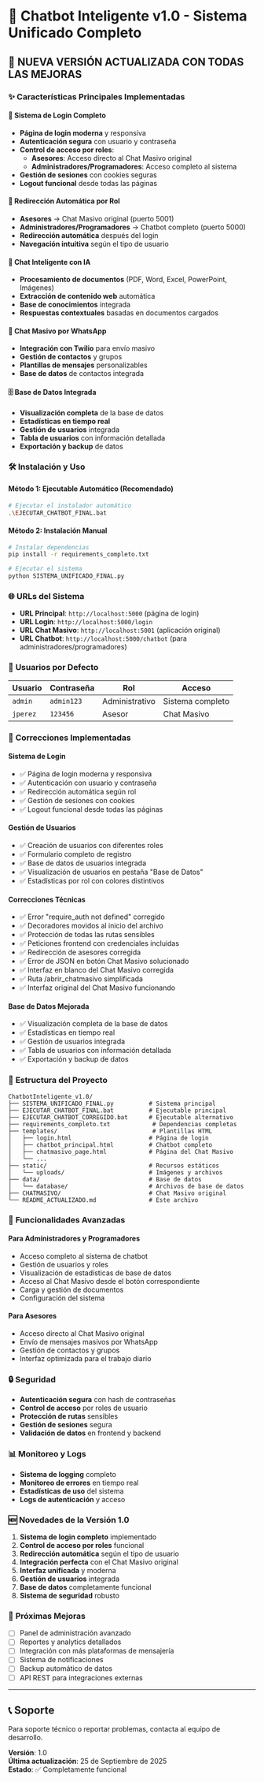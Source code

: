 # 🤖 Chatbot Inteligente v1.0 - Sistema Unificado Completo

## 🚀 **NUEVA VERSIÓN ACTUALIZADA CON TODAS LAS MEJORAS**

### ✨ **Características Principales Implementadas**

#### 🔐 **Sistema de Login Completo**
- **Página de login moderna** y responsiva
- **Autenticación segura** con usuario y contraseña
- **Control de acceso por roles**:
  - **Asesores**: Acceso directo al Chat Masivo original
  - **Administradores/Programadores**: Acceso completo al sistema
- **Gestión de sesiones** con cookies seguras
- **Logout funcional** desde todas las páginas

#### 🎯 **Redirección Automática por Rol**
- **Asesores** → Chat Masivo original (puerto 5001)
- **Administradores/Programadores** → Chatbot completo (puerto 5000)
- **Redirección automática** después del login
- **Navegación intuitiva** según el tipo de usuario

#### 💬 **Chat Inteligente con IA**
- **Procesamiento de documentos** (PDF, Word, Excel, PowerPoint, Imágenes)
- **Extracción de contenido web** automática
- **Base de conocimientos** integrada
- **Respuestas contextuales** basadas en documentos cargados

#### 📱 **Chat Masivo por WhatsApp**
- **Integración con Twilio** para envío masivo
- **Gestión de contactos** y grupos
- **Plantillas de mensajes** personalizables
- **Base de datos** de contactos integrada

#### 🗄️ **Base de Datos Integrada**
- **Visualización completa** de la base de datos
- **Estadísticas en tiempo real**
- **Gestión de usuarios** integrada
- **Tabla de usuarios** con información detallada
- **Exportación y backup** de datos

### 🛠️ **Instalación y Uso**

#### **Método 1: Ejecutable Automático (Recomendado)**
```bash
# Ejecutar el instalador automático
.\EJECUTAR_CHATBOT_FINAL.bat
```

#### **Método 2: Instalación Manual**
```bash
# Instalar dependencias
pip install -r requirements_completo.txt

# Ejecutar el sistema
python SISTEMA_UNIFICADO_FINAL.py
```

### 🌐 **URLs del Sistema**

- **URL Principal**: `http://localhost:5000` (página de login)
- **URL Login**: `http://localhost:5000/login`
- **URL Chat Masivo**: `http://localhost:5001` (aplicación original)
- **URL Chatbot**: `http://localhost:5000/chatbot` (para administradores/programadores)

### 👥 **Usuarios por Defecto**

| Usuario | Contraseña | Rol | Acceso |
|---------|------------|-----|--------|
| `admin` | `admin123` | Administrativo | Sistema completo |
| `jperez` | `123456` | Asesor | Chat Masivo |

### 🔧 **Correcciones Implementadas**

#### **Sistema de Login**
- ✅ Página de login moderna y responsiva
- ✅ Autenticación con usuario y contraseña
- ✅ Redirección automática según rol
- ✅ Gestión de sesiones con cookies
- ✅ Logout funcional desde todas las páginas

#### **Gestión de Usuarios**
- ✅ Creación de usuarios con diferentes roles
- ✅ Formulario completo de registro
- ✅ Base de datos de usuarios integrada
- ✅ Visualización de usuarios en pestaña "Base de Datos"
- ✅ Estadísticas por rol con colores distintivos

#### **Correcciones Técnicas**
- ✅ Error "require_auth not defined" corregido
- ✅ Decoradores movidos al inicio del archivo
- ✅ Protección de todas las rutas sensibles
- ✅ Peticiones frontend con credenciales incluidas
- ✅ Redirección de asesores corregida
- ✅ Error de JSON en botón Chat Masivo solucionado
- ✅ Interfaz en blanco del Chat Masivo corregida
- ✅ Ruta /abrir_chatmasivo simplificada
- ✅ Interfaz original del Chat Masivo funcionando

#### **Base de Datos Mejorada**
- ✅ Visualización completa de la base de datos
- ✅ Estadísticas en tiempo real
- ✅ Gestión de usuarios integrada
- ✅ Tabla de usuarios con información detallada
- ✅ Exportación y backup de datos

### 📁 **Estructura del Proyecto**

```
ChatbotInteligente_v1.0/
├── SISTEMA_UNIFICADO_FINAL.py          # Sistema principal
├── EJECUTAR_CHATBOT_FINAL.bat          # Ejecutable principal
├── EJECUTAR_CHATBOT_CORREGIDO.bat      # Ejecutable alternativo
├── requirements_completo.txt            # Dependencias completas
├── templates/                           # Plantillas HTML
│   ├── login.html                      # Página de login
│   ├── chatbot_principal.html          # Chatbot completo
│   ├── chatmasivo_page.html            # Página del Chat Masivo
│   └── ...
├── static/                             # Recursos estáticos
│   └── uploads/                        # Imágenes y archivos
├── data/                               # Base de datos
│   └── database/                       # Archivos de base de datos
├── CHATMASIVO/                         # Chat Masivo original
└── README_ACTUALIZADO.md               # Este archivo
```

### 🚀 **Funcionalidades Avanzadas**

#### **Para Administradores y Programadores**
- Acceso completo al sistema de chatbot
- Gestión de usuarios y roles
- Visualización de estadísticas de base de datos
- Acceso al Chat Masivo desde el botón correspondiente
- Carga y gestión de documentos
- Configuración del sistema

#### **Para Asesores**
- Acceso directo al Chat Masivo original
- Envío de mensajes masivos por WhatsApp
- Gestión de contactos y grupos
- Interfaz optimizada para el trabajo diario

### 🔒 **Seguridad**

- **Autenticación segura** con hash de contraseñas
- **Control de acceso** por roles de usuario
- **Protección de rutas** sensibles
- **Gestión de sesiones** segura
- **Validación de datos** en frontend y backend

### 📊 **Monitoreo y Logs**

- **Sistema de logging** completo
- **Monitoreo de errores** en tiempo real
- **Estadísticas de uso** del sistema
- **Logs de autenticación** y acceso

### 🆕 **Novedades de la Versión 1.0**

1. **Sistema de login completo** implementado
2. **Control de acceso por roles** funcional
3. **Redirección automática** según el tipo de usuario
4. **Integración perfecta** con el Chat Masivo original
5. **Interfaz unificada** y moderna
6. **Gestión de usuarios** integrada
7. **Base de datos** completamente funcional
8. **Sistema de seguridad** robusto

### 🎯 **Próximas Mejoras**

- [ ] Panel de administración avanzado
- [ ] Reportes y analytics detallados
- [ ] Integración con más plataformas de mensajería
- [ ] Sistema de notificaciones
- [ ] Backup automático de datos
- [ ] API REST para integraciones externas

---

## 📞 **Soporte**

Para soporte técnico o reportar problemas, contacta al equipo de desarrollo.

**Versión**: 1.0  
**Última actualización**: 25 de Septiembre de 2025  
**Estado**: ✅ Completamente funcional
